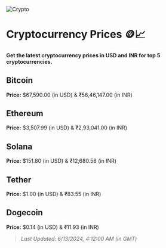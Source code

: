 
![Crypto](https://www.techguide.com.au/wp-content/uploads/2020/11/crypto3.jpeg)

# Cryptocurrency Prices 🪙📈

#### Get the latest cryptocurrency prices in USD and INR for top 5 cryptocurrencies.

## Bitcoin

**Price:** $67,590.00 (in USD) & ₹56,46,147.00 (in INR)

## Ethereum

**Price:** $3,507.99 (in USD) & ₹2,93,041.00 (in INR)

## Solana

**Price:** $151.80 (in USD) & ₹12,680.58 (in INR)

## Tether

**Price:** $1.00 (in USD) & ₹83.55 (in INR)

## Dogecoin

**Price:** $0.14 (in USD) & ₹11.93 (in INR)

> _Last Updated: 6/13/2024, 4:12:00 AM (in GMT)_
